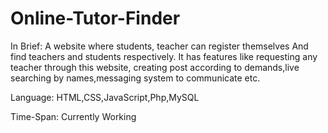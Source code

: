 # Online-Tutor-Finder
In Brief:
A website where students, teacher can register themselves
And find teachers and students respectively.
It has features like requesting any teacher through this website,
creating post according to demands,live searching by names,messaging system to communicate etc.

Language:
HTML,CSS,JavaScript,Php,MySQL

Time-Span:
Currently Working
